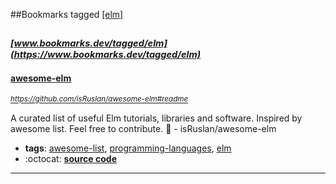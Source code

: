 ##Bookmarks tagged [[elm]](https://www.bookmarks.dev?q=[elm])

_<sup><sup>[www.bookmarks.dev/tagged/elm](https://www.bookmarks.dev/tagged/elm)</sup></sup>_
---
#### [awesome-elm](https://github.com/isRuslan/awesome-elm#readme)
_<sup>https://github.com/isRuslan/awesome-elm#readme</sup>_

A curated list of useful Elm tutorials, libraries and software. Inspired by awesome list. Feel free to contribute. :rocket: - isRuslan/awesome-elm
* **tags**: [awesome-list](../tagged/awesome-list.md), [programming-languages](../tagged/programming-languages.md), [elm](../tagged/elm.md)
* :octocat: **[source code](https://github.com/isRuslan/awesome-elm#readme)**
---
